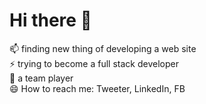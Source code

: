 # Hi there 👋
📫 finding new thing of developing a web site   
⚡ trying to become a full stack developer    
👯 a team player    
😄 How to reach me: Tweeter, LinkedIn, FB   
